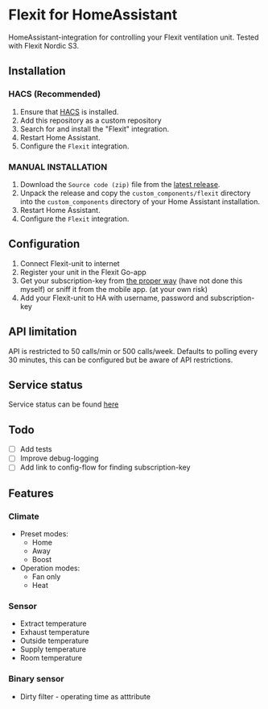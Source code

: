 # Flexit for HomeAssistant

HomeAssistant-integration for controlling your Flexit ventilation unit. Tested with Flexit Nordic S3.

## Installation

### HACS (Recommended)

1. Ensure that [HACS](https://hacs.xyz/) is installed.
2. Add this repository as a custom repository
3. Search for and install the "Flexit" integration.
4. Restart Home Assistant.
5. Configure the `Flexit` integration.

### MANUAL INSTALLATION

1. Download the `Source code (zip)` file from the
   [latest release](https://github.com/sindrebroch/flexit/releases/latest).
2. Unpack the release and copy the `custom_components/flexit` directory
   into the `custom_components` directory of your Home Assistant
   installation.
3. Restart Home Assistant.
4. Configure the `Flexit` integration.


## Configuration
1. Connect Flexit-unit to internet
2. Register your unit in the Flexit Go-app
3. Get your subscription-key from [the proper way](https://portal.api.climatixic.com/) (have not done this myself) or sniff it from the mobile app. (at your own risk)
4. Add your Flexit-unit to HA with username, password and subscription-key

## API limitation
API is restricted to 50 calls/min or 500 calls/week. Defaults to polling every 30 minutes, this can be configured but be aware of API restrictions. 

## Service status
Service status can be found [here](https://status.climatixic.com/)

## Todo
- [ ] Add tests
- [ ] Improve debug-logging
- [ ] Add link to config-flow for finding subscription-key

## Features
### Climate
- Preset modes:     
  - Home
  - Away
  - Boost
- Operation modes:  
  - Fan only
  - Heat

### Sensor
- Extract temperature
- Exhaust temperature
- Outside temperature
- Supply temperature
- Room temperature

### Binary sensor
- Dirty filter - operating time as atttribute
